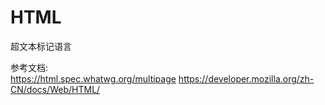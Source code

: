 # HTML

超文本标记语言

参考文档:  
<https://html.spec.whatwg.org/multipage>
<https://developer.mozilla.org/zh-CN/docs/Web/HTML/>
